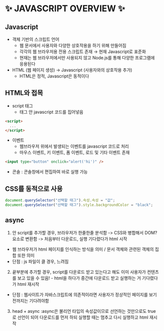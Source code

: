 # ✨ JAVASCRIPT OVERVIEW ✨

## **Javascript**

- 객체 기반의 스크립트 언어
  - 웹 문서에서 사용자와 다양한 상호작용을 하기 위해 만들어짐
  - 각각의 웹 브라우저용 전용 스크립트 존재 &rarr; 현재 Javascript로 표준화
  - 현재는 웹 브라우저에서만 사용되지 않고 Node.js를 통해 다양한 프로그램에 응용된다
- HTML (웹 페이지 생성) &rarr; Javascript (사용자와의 상호작용 추가)
  - HTML은 정적, Javascript은 동적이다

## **HTML와 접목**

- script 태그
  - 태그 안 javascript 코드를 집어넣음

```html
<script>
  ...
</script>
```

- 이벤트
  - 웹브라우저 위에서 발생되는 이벤트를 javascript 코드로 처리
  - 마우스 이벤트, 키 이벤트, 폼 이벤트, 로드 및 기타 이벤트 존재

```html
<input type="button" onclick="alert('hi')" />
```

- 콘솔 : 콘솔창에서 편집하여 바로 실행 가능

## **CSS를 동적으로 사용**

```javascript
document.querySelector("선택할 태그").속성.속성 = "값";
document.querySelector("선택할 태그").style.backgroundColor = "black";
```

## **async**

1. <head>안 script를 추가할 경우, 브라우저가 한줄한줄 분석함 -> CSS와 병합해서 DOM?요소로 변환함 -> 처음부터 다운로드, 실행 기다렸다가 html 시작

- 웹 브라우저가 html 페이지를 인식하는 방식을 의미 / 문서 객체와 관련된 객체의 집합 또한 의미
- 단점 : js 파일이 클 경우, 느려짐

2. <body> 끝부분에 추가할 경우, script를 다운로드 받고 있는다고 해도 이미 사용자가 컨텐츠를 보고 있을 수 있음! - html을 하다가 중간에 다운로드 받고 실행하는 거 기다렸다가 html 재시작

- 단점 : 웹사이트가 자바스크립트에 의존적이라면 사용자가 정상적인 페이지를 보기 전까지는 기다려야함

3. head + async :async은 불리언 타입의 속성값이므로 선언하는 것만으로도 true로 선언이 되어 다운로드를 먼저 하되 실행할 때는 멈추고 다시 실행하고 html 재시작
<script async src = ".js">

- 다운로드 시간 절약
- 조작 시점에 html이 아직 정의되지 않았을 수 있음

4. head + defer : 가장 좋은 옵션
<script defer src = ".js">
먼저 다운로드를 받아놓은 다음에 사용자에게 tml 화면을 출력해주고 자바스크립트를 실행

- async vs defer
  - async의 경우, 순서에 상관없이 다운로드 먼저 된 것부터 실행 (실행하는 동안 html 멈춤) : 순서에 의존적이면 문제가 됨
  - defer : 먼저 다 다운로드를 받아놓은 후 (parsing HTML 동안) 다 됐을 경우, 실행은 순차적으로 한다

'use strict' --> 상식적인 범위 안에서 자바스크립트를 사용할 수 있게 해줌
--> 선언하기 전 사용하는 등을 막아줌

remove에서 오류가 있었다 : tr까지 접근하는 건 성공했으나 각각 삭제하는 건 문제가 없었음 근데 체크된 요소가 두개이상 겹치ㅡㄴ 순간 2번째는 남게 됨 -->==> li일 때도 동일한 문제가 발생해서 나의 코드 문제인줄 알았는데..
해결 방법 : remove 메소드가 아마 삭제시켜주고 남은 것들의 인덱스를 새로 지정해주기 때문에... 인 것?으로 생각하여 i=0이 아닌 끝부터 내려오도록 삭제시켜보도록 함 -> 해결!!
